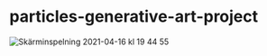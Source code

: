 # particles-generative-art-project

![Skärminspelning 2021-04-16 kl  19 44 55](https://user-images.githubusercontent.com/55784269/115064114-d51f4980-9eec-11eb-9723-d555d453d1b9.gif)
